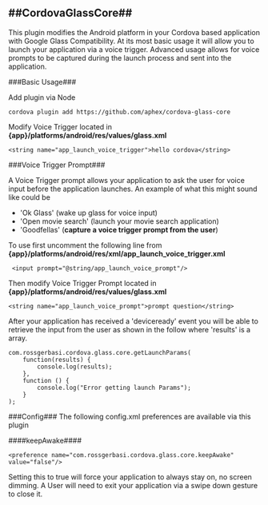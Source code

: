 ##CordovaGlassCore##
---

This plugin modifies the Android platform in your Cordova based application with Google Glass Compatibility. At its most basic usage it will allow you to launch your application via a voice trigger. Advanced usage allows for voice prompts to be captured during the launch process and sent into the application.


###Basic Usage###

Add plugin via Node

`cordova plugin add https://github.com/aphex/cordova-glass-core`

Modify Voice Trigger located in **{app}/platforms/android/res/values/glass.xml**

`<string name="app_launch_voice_trigger">hello cordova</string>`


###Voice Trigger Prompt###

A Voice Trigger prompt allows your application to ask the user for voice input before the application launches.  An example of what this might sound like could be 

- 'Ok Glass' (wake up glass for voice input)
- 'Open movie search' (launch your movie search application)
- 'Goodfellas' (**capture a voice trigger prompt from the user**)

To use first uncomment the following line from **{app}/platforms/android/res/xml/app_launch_voice_trigger.xml**

` <input prompt="@string/app_launch_voice_prompt"/>`

Then modify Voice Trigger Prompt located in **{app}/platforms/android/res/values/glass.xml**

`<string name="app_launch_voice_prompt">prompt question</string>`

After your application has received a 'deviceready' event you will be able to retrieve the input from the user as shown in the follow where 'results' is a array.

```
com.rossgerbasi.cordova.glass.core.getLaunchParams(
	function(results) {
		console.log(results);
	},
	function () {
		console.log("Error getting launch Params");
	}
);
```

###Config###
The following config.xml preferences are available via this plugin

####keepAwake####

`<preference name="com.rossgerbasi.cordova.glass.core.keepAwake" value="false"/>`

Setting this to true will force your application to always stay on, no screen dimming. A User will need to exit your application via a swipe down gesture to close it.